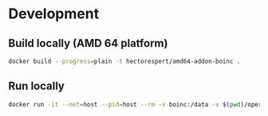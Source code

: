 # Development



## Build locally (AMD 64 platform)
```bash
docker build --progress=plain -t hectorespert/amd64-addon-boinc .
```

## Run locally
```bash
docker run -it --net=host --pid=host --rm -v boinc:/data -v $(pwd)/operator/options.json:/data/options.json:ro hectorespert/amd64-addon-boinc
```

